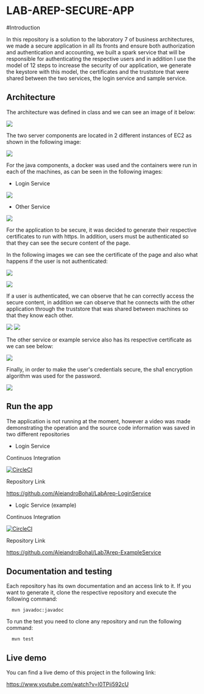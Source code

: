 # LAB-AREP-SECURE-APP

#Introduction

In this repository is a solution to the laboratory 7 of business architectures, we made a secure application in 
all its fronts and ensure both authorization and authentication and accounting, we built a spark service that will be responsible for authenticating the respective users
and in addition I use the model of 12 steps to increase the security of our application, we generate the keystore with this model, the certificates and the truststore that 
were shared between the two services, the login service and sample service.



## Architecture

The architecture was defined in class and we can see an image of it below:

![](https://media.discordapp.net/attachments/425125409621803010/762427803848933406/unknown.png?width=728&height=333)

The two server components are located in 2 different instances of EC2 as shown in the following image:

![](https://media.discordapp.net/attachments/352624122301513730/762429188674158602/unknown.png?width=728&height=127)

For the java components, a docker was used and the containers were run in each of the machines, as can be seen in the following images:

- Login Service

![](https://media.discordapp.net/attachments/352624122301513730/762430070652403772/unknown.png?width=728&height=174)


- Other Service

![](https://media.discordapp.net/attachments/352624122301513730/762430388101971998/unknown.png?width=728&height=172)

For the application to be secure, it was decided to generate their respective certificates to run with https. In addition, users must be authenticated so that they can see the secure content of the page.

In the following images we can see the certificate of the page and also what happens if the user is not authenticated:

![](https://media.discordapp.net/attachments/352624122301513730/762431534426226738/unknown.png?width=728&height=371)

![](https://media.discordapp.net/attachments/352624122301513730/762431949628375101/unknown.png?width=728&height=96)

If a user is authenticated, we can observe that he can correctly access the secure content, in addition we can observe that he connects with the other application through the truststore that was shared between machines so that they know each other.

![](https://media.discordapp.net/attachments/352624122301513730/762432655010562058/unknown.png?width=583&height=473)
![](https://media.discordapp.net/attachments/352624122301513730/762432780859605021/unknown.png)

The other service or example service also has its respective certificate as we can see below:

![](https://media.discordapp.net/attachments/352624122301513730/762433039137112084/unknown.png?width=675&height=473)

Finally, in order to make the user's credentials secure, the sha1 encryption algorithm was used for the password.

![](https://media.discordapp.net/attachments/352624122301513730/762433546567680000/unknown.png?width=728&height=443)

## Run the app

The application is not running at the moment, however a video was made demonstrating the operation and the source code information was saved
in two different repositories

  - Login Service
  
  Continuos Integration
  
  [![CircleCI](https://circleci.com/gh/AlejandroBohal/LabArep-LoginService.svg?style=svg)](https://circleci.com/gh/AlejandroBohal/LabArep-LoginService)
  
  Repository Link
  
  https://github.com/AlejandroBohal/LabArep-LoginService
  
  - Logic Service (example)
  
  Continuos Integration
  
  [![CircleCI](https://circleci.com/gh/AlejandroBohal/Lab7Arep-ExampleService.svg?style=svg)](https://circleci.com/gh/AlejandroBohal/Lab7Arep-ExampleService)
  
  Repository Link
  
  https://github.com/AlejandroBohal/Lab7Arep-ExampleService


## Documentation and testing

Each repository has its own documentation and an access link to it. If you want to generate it, clone the respective repository and execute the following command:

```
  mvn javadoc:javadoc
```

To run the test you need to clone any repository and run the following command:

```
  mvn test
```


## Live demo

You can find a live demo of this project in the following link:

https://www.youtube.com/watch?v=l0TPii592cU







